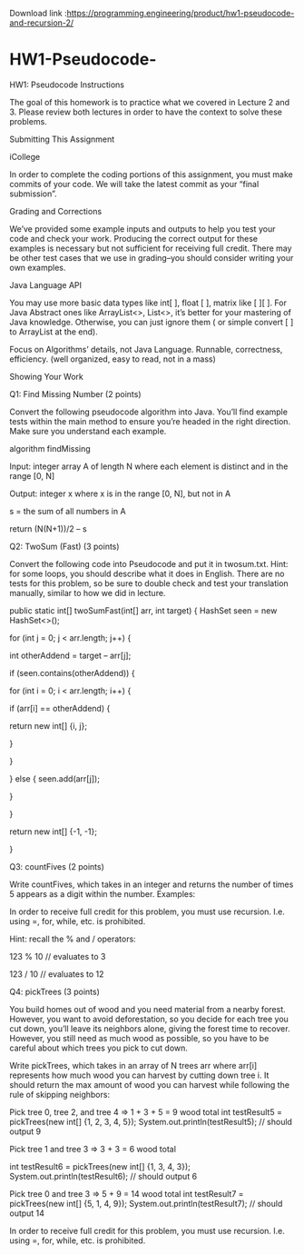 Download link :https://programming.engineering/product/hw1-pseudocode-and-recursion-2/


# HW1-Pseudocode-
HW1: Pseudocode 
Instructions

The goal of this homework is to practice what we covered in Lecture 2 and 3. Please review both lectures in order to have the context to solve these problems.

Submitting This Assignment

iCollege

In order to complete the coding portions of this assignment, you must make commits of your code. We will take the latest commit as your “final submission”.

Grading and Corrections

We’ve provided some example inputs and outputs to help you test your code and check your work. Producing the correct output for these examples is necessary but not sufficient for receiving full credit. There may be other test cases that we use in grading–you should consider writing your own examples.

Java Language API

You may use more basic data types like int[ ], float [ ], matrix like [ ][ ]. For Java Abstract ones like ArrayList<>, List<>, it’s better for your mastering of Java knowledge. Otherwise, you can just ignore them ( or simple convert [ ] to ArrayList at the end).

Focus on Algorithms’ details, not Java Language. Runnable, correctness, efficiency. (well organized, easy to read, not in a mass)

Showing Your Work

Q1: Find Missing Number (2 points)

Convert the following pseudocode algorithm into Java. You’ll find example tests within the main method to ensure you’re headed in the right direction. Make sure you understand each example.

algorithm findMissing

Input: integer array A of length N where each element is distinct and in the range [0, N]

Output: integer x where x is in the range [0, N], but not in A

s = the sum of all numbers in A

return (N(N+1))/2 – s

Q2: TwoSum (Fast) (3 points)

Convert the following code into Pseudocode and put it in twosum.txt. Hint: for some loops, you should describe what it does in English. There are no tests for this problem, so be sure to double check and test your translation manually, similar to how we did in lecture.

public static int[] twoSumFast(int[] arr, int target) { HashSet<Integer> seen = new HashSet<>();

for (int j = 0; j < arr.length; j++) {

int otherAddend = target – arr[j];

if (seen.contains(otherAddend)) {

for (int i = 0; i < arr.length; i++) {

if (arr[i] == otherAddend) {

return new int[] {i, j};

}

}

} else { seen.add(arr[j]);

}

}

return new int[] {-1, -1};

}

Q3: countFives (2 points)

Write countFives, which takes in an integer and returns the number of times 5 appears as a digit within the number. Examples:

In order to receive full credit for this problem, you must use recursion. I.e. using =, for, while, etc. is prohibited.

Hint: recall the % and / operators:

123 % 10 // evaluates to 3

123 / 10 // evaluates to 12

Q4: pickTrees (3 points)

You build homes out of wood and you need material from a nearby forest. However, you want to avoid deforestation, so you decide for each tree you cut down, you’ll leave its neighbors alone, giving the forest time to recover. However, you still need as much wood as possible, so you have to be careful about which trees you pick to cut down.

Write pickTrees, which takes in an array of N trees arr where arr[i] represents how much wood you can harvest by cutting down tree i. It should return the max amount of wood you can harvest while following the rule of skipping neighbors:

Pick tree 0, tree 2, and tree 4 => 1 + 3 + 5 = 9 wood total int testResult5 = pickTrees(new int[] {1, 2, 3, 4, 5}); System.out.println(testResult5); // should output 9

Pick tree 1 and tree 3 => 3 + 3 = 6 wood total

int testResult6 = pickTrees(new int[] {1, 3, 4, 3}); System.out.println(testResult6); // should output 6

Pick tree 0 and tree 3 => 5 + 9 = 14 wood total int testResult7 = pickTrees(new int[] {5, 1, 4, 9}); System.out.println(testResult7); // should output 14

In order to receive full credit for this problem, you must use recursion. I.e. using =, for, while, etc. is prohibited.
